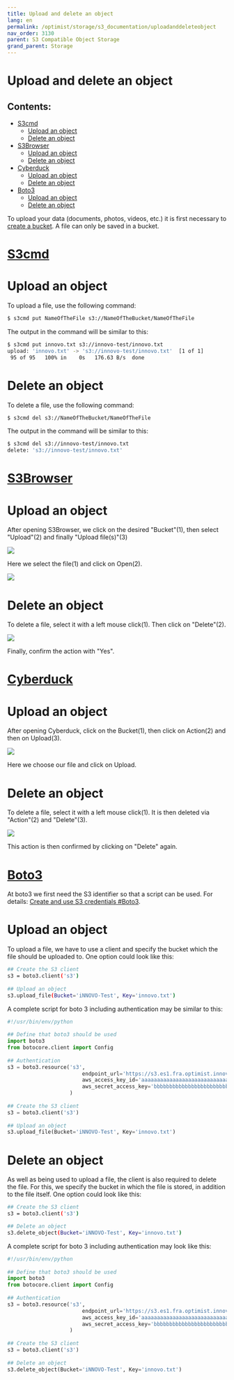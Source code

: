 ```yaml
---
title: Upload and delete an object
lang: en
permalink: /optimist/storage/s3_documentation/uploadanddeleteobject
nav_order: 3130
parent: S3 Compatible Object Storage
grand_parent: Storage
---
```


Upload and delete an object
=================================================

Contents:
-----------
- [S3cmd](#s3cmd)
	- [Upload an object](#upload-an-object)
	- [Delete an object](#delete-an-object) 
- [S3Browser](#s3browser)
	- [Upload an object](#upload-an-object-1)
	- [Delete an object](#delete-an-object-1)
- [Cyberduck](#cyberduck)
	- [Upload an object](#upload-an-object-2)
	- [Delete an object](#delete-an-object-2)
- [Boto3](#boto3)
	- [Upload an object](#upload-an-object-3)
	- [Delete an object](#delete-an-object-3)

To upload your data (documents, photos, videos, etc.) it is first necessary to [create a bucket](https://docs.gec.io/optimist/storage/s3_documentation/createanddeletebucket).
A file can only be saved in a bucket.

[S3cmd](#s3cmd)
=============

# Upload an object

To upload a file, use the following command:

```bash
$ s3cmd put NameOfTheFile s3://NameOfTheBucket/NameOfTheFile
```

The output in the command will be similar to this:

```bash
$ s3cmd put innovo.txt s3://innovo-test/innovo.txt
upload: 'innovo.txt' -> 's3://innovo-test/innovo.txt'  [1 of 1]
 95 of 95   100% in    0s   176.63 B/s  done
```

# Delete an object

To delete a file, use the following command:

```bash
$ s3cmd del s3://NameOfTheBucket/NameOfTheFile
```

The output in the command will be similar to this:

```bash
$ s3cmd del s3://innovo-test/innovo.txt
delete: 's3://innovo-test/innovo.txt'
```

[S3Browser](#s3browser)
=============

# Upload an object

After opening S3Browser, we click on the desired "Bucket"(1), then select "Upload"(2) and finally "Upload file(s)"(3)

![](attachments/UploadAndDeleteObject1.png)

Here we select the file(1) and click on Open(2).

![](attachments/UploadAndDeleteObject2.png)

# Delete an object

To delete a file, select it with a left mouse click(1). Then click on "Delete"(2).

![](attachments/UploadAndDeleteObject3.png)

Finally, confirm the action with "Yes". 


[Cyberduck](#cyberduck)
=============

# Upload an object

After opening Cyberduck, click on the Bucket(1), then click on Action(2) and then on Upload(3).

![](attachments/UploadAndDeleteObject4.png)

Here we choose our file and click on Upload.

# Delete an object

To delete a file, select it with a left mouse click(1). It is then deleted via "Action"(2) and "Delete"(3). 

![](attachments/UploadAndDeleteObject5.png)

This action is then confirmed by clicking on "Delete" again.


[Boto3](#boto3)
=======
At boto3 we first need the S3 identifier so that a script can be used. For details: [Create and use S3 credentials #Boto3](https://docs.gec.io/optimist/storage/s3_documentation/createanduses3credentials).


# Upload an object

To upload a file, we have to use a client and specify the bucket which the file should be uploaded to.
One option could look like this:

```bash
## Create the S3 client
s3 = boto3.client('s3')
 
## Upload an object
s3.upload_file(Bucket='iNNOVO-Test', Key='innovo.txt')
```

A complete script for boto 3 including authentication may be similar to this:

```python
#!/usr/bin/env/python
 
## Define that boto3 should be used
import boto3
from botocore.client import Config
 
## Authentication
s3 = boto3.resource('s3',
                        endpoint_url='https://s3.es1.fra.optimist.innovo.cloud',
                        aws_access_key_id='aaaaaaaaaaaaaaaaaaaaaaaaaaaaaaaa',
                        aws_secret_access_key='bbbbbbbbbbbbbbbbbbbbbbbbbbbbbbbbbb',
                    )
 
## Create the S3 client
s3 = boto3.client('s3')
 
## Upload an object
s3.upload_file(Bucket='iNNOVO-Test', Key='innovo.txt')
```

# Delete an object

As well as being used to upload a file, the client is also required to delete the file.
For this, we specify the bucket in which the file is stored, in addition to the file itself. 
One option could look like this:

```bash
## Create the S3 client
s3 = boto3.client('s3')

## Delete an object
s3.delete_object(Bucket='iNNOVO-Test', Key='innovo.txt')
```

A complete script for boto 3 including authentication may look like this:

```python
#!/usr/bin/env/python
 
## Define that boto3 should be used
import boto3
from botocore.client import Config
 
## Authentication
s3 = boto3.resource('s3',
                        endpoint_url='https://s3.es1.fra.optimist.innovo.cloud',
                        aws_access_key_id='aaaaaaaaaaaaaaaaaaaaaaaaaaaaaaaa',
                        aws_secret_access_key='bbbbbbbbbbbbbbbbbbbbbbbbbbbbbbbbbb',
                    )
 
## Create the S3 client
s3 = boto3.client('s3')
 
## Delete an object
s3.delete_object(Bucket='iNNOVO-Test', Key='innovo.txt')
```
